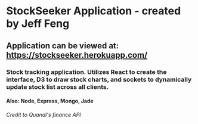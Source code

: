 # StockSeeker Application - created by Jeff Feng
## Application can be viewed at: https://stockseeker.herokuapp.com/
### Stock tracking application. Utilizes React to create the interface, D3 to draw stock charts, and sockets to dynamically update stock list across all clients.
#### Also: Node, Express, Mongo, Jade
###### Credit to Quandl's finance API
